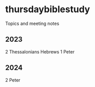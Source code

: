 # thursdaybiblestudy
Topics and meeting notes

2023
------
2 Thessalonians
Hebrews
1 Peter

2024
------
2 Peter
